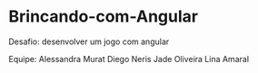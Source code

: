 # Brincando-com-Angular
 Desafio: desenvolver um jogo com angular
 
 Equipe:
 Alessandra Murat
 Diego Neris
 Jade Oliveira
 Lina Amaral
